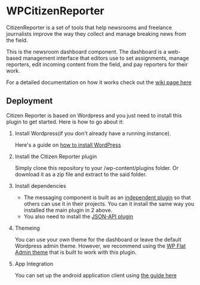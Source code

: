 # WPCitizenReporter

CitizenReporter is a set of tools that help newsrooms and freelance journalists improve the way they collect and manage breaking news from the field.

This is the newsroom dashboard component. The dashboard is a web-based management interface that editors use to set assignments, manage reporters, edit incoming content from the field, and pay reporters for their work.

For a detailed documentation on how it works check out the [wiki page here](https://github.com/CodeForAfrica/CitizenReporter/wiki)

## Deployment

Citizen Reporter is based on Wordpress and you just need to install this plugin to get started. Here is how to go about it:

1. Install Wordpress(if you don't already have a running instance). 

    Here's a guide on [how to install WordPress](https://codex.wordpress.org/Installing_WordPress)

2. Install the Citizen Reporter plugin
 
    Simply clone this repository to your /wp-content/plugins folder. Or download it as a zip file and extract to the said folder.

3. Install dependencies
 
    * The messaging component is built as an [independent plugin](https://github.com/nickhargreaves/WP_GCM_Chat) so that others can use it in their projects. You can it install the same way you installed the main plugin in 2 above.
    * You also need to install the [JSON-API plugin](https://wordpress.org/plugins/json-api/)

4. Themeing

    You can use your own theme for the dashboard or leave the default Wordpress admin theme. However, we recommend using the [WP Flat Admin theme](https://github.com/nickhargreaves/WP_FlatAdmin) that is built to work with this plugin.
    
5. App Integration
    
    You can set up the android application client using [the guide here](https://github.com/CodeForAfrica/CitizenReporter)
   